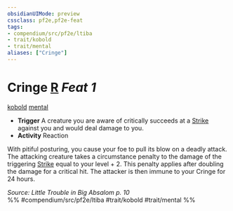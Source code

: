 ```yaml
---
obsidianUIMode: preview
cssclass: pf2e,pf2e-feat
tags:
- compendium/src/pf2e/ltiba
- trait/kobold
- trait/mental
aliases: ["Cringe"]
---
```

# Cringe  [R](../../rules/core-rulebook/chapter-9-playing-the-game.md#Actions "Reaction") *Feat 1*  
[kobold](../../rules/traits/kobold-b1.md)  [mental](../../rules/traits/mental.md)  

- **Trigger** A creature you are aware of critically succeeds at a [Strike](../../rules/actions/strike.md) against you and would deal damage to you.
- **Activity** Reaction

With pitiful posturing, you cause your foe to pull its blow on a deadly attack. The attacking creature takes a circumstance penalty to the damage of the triggering [Strike](../../rules/actions/strike.md) equal to your level + 2. This penalty applies after doubling the damage for a critical hit. The attacker is then immune to your Cringe for 24 hours.

*Source: Little Trouble in Big Absalom p. 10*  
%% #compendium/src/pf2e/ltiba #trait/kobold #trait/mental %%